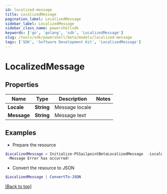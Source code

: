 ```yaml
---
id: localized-message
title: LocalizedMessage
pagination_label: LocalizedMessage
sidebar_label: LocalizedMessage
sidebar_class_name: powershellsdk
keywords: ['go', 'golang', 'sdk', 'LocalizedMessage'] 
slug: /tools/sdk/powershell/beta/models/localized-message
tags: ['SDK', 'Software Development Kit', 'LocalizedMessage']
---
```



# LocalizedMessage

## Properties

Name | Type | Description | Notes
------------ | ------------- | ------------- | -------------
**Locale** |  **String** | Message locale | 
**Message** |  **String** | Message text | 

## Examples

- Prepare the resource
```powershell
$LocalizedMessage = Initialize-PSSailpointBetaLocalizedMessage  -Locale An error has occurred! `
 -Message Error has occurred!
```

- Convert the resource to JSON
```powershell
$LocalizedMessage | ConvertTo-JSON
```


[[Back to top]](#) 

